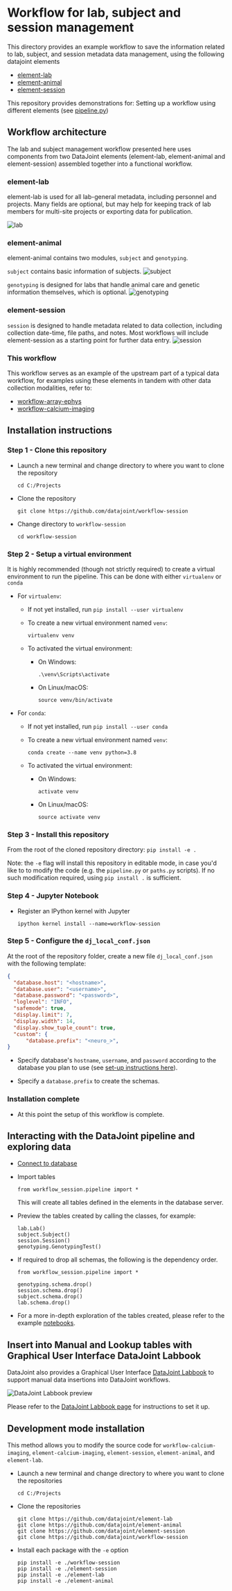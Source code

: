 # Workflow for lab, subject and session management

This directory provides an example workflow to save the information related to lab, subject, and session metadata data management, using the following datajoint elements
+ [element-lab](https://github.com/datajoint/element-lab)
+ [element-animal](https://github.com/datajoint/element-animal)
+ [element-session](https://github.com/datajoint/element-session)

This repository provides demonstrations for:
Setting up a workflow using different elements (see [pipeline.py](workflow_session/pipeline.py))

## Workflow architecture
The lab and subject management workflow presented here uses components from two DataJoint elements (element-lab, element-animal and element-session) assembled together into a functional workflow.

### element-lab

element-lab is used for all lab-general metadata, including personnel and projects. Many fields are optional, but may help for keeping track of lab members for multi-site projects or exporting data for publication.

![lab](images/lab_diagram.svg)

### element-animal

element-animal contains two modules, `subject` and `genotyping`.

`subject` contains basic information of subjects.
![subject](images/subject_diagram2.svg)

`genotyping` is designed for labs that handle animal care and genetic information themselves, which is optional.
![genotyping](images/genotyping_diagram2.svg)

### element-session
`session` is designed to handle metadata related to data collection, including collection date-time, file paths, and notes. Most workflows will include element-session as a starting point for further data entry.
![session](images/session_diagram2.png)

### This workflow
This workflow serves as an example of the upstream part of a typical data workflow, for examples using these elements in tandem with other data collection modalities, refer to:

+ [workflow-array-ephys](https://github.com/datajoint/workflow-array-ephys)
+ [workflow-calcium-imaging](https://github.com/datajoint/workflow-calcium-imaging)


## Installation instructions

### Step 1 - Clone this repository

+ Launch a new terminal and change directory to where you want to clone the repository
    ```
    cd C:/Projects
    ```
+ Clone the repository
    ```
    git clone https://github.com/datajoint/workflow-session
    ```
+ Change directory to `workflow-session`
    ```
    cd workflow-session
    ```

### Step 2 - Setup a virtual environment
It is highly recommended (though not strictly required) to create a virtual environment to run the pipeline. This can be done with either `virtualenv` or `conda`

+ For `virtualenv`:

    + If not yet installed, run `pip install --user virtualenv`

    + To create a new virtual environment named `venv`:
        ```
        virtualenv venv
        ```

    + To activated the virtual environment:
        + On Windows:
            ```
            .\venv\Scripts\activate
            ```

        + On Linux/macOS:
            ```
            source venv/bin/activate
            ```
+ For `conda`:
    + If not yet installed, run `pip install --user conda`

    + To create a new virtual environment named `venv`:
        ```
        conda create --name venv python=3.8
        ```

    + To activated the virtual environment:
        + On Windows:
            ```
            activate venv
            ```

        + On Linux/macOS:
            ```
            source activate venv
            ```

### Step 3 - Install this repository

From the root of the cloned repository directory:
    ```
    pip install -e .
    ```

Note: the `-e` flag will install this repository in editable mode,
in case you'd like to to modify the code (e.g. the `pipeline.py` or `paths.py` scripts).
If no such modification required, using `pip install .` is sufficient.


### Step 4 - Jupyter Notebook
+ Register an IPython kernel with Jupyter
    ```
    ipython kernel install --name=workflow-session
    ```

### Step 5 - Configure the `dj_local_conf.json`

At the root of the repository folder,
create a new file `dj_local_conf.json` with the following template:

```json
{
  "database.host": "<hostname>",
  "database.user": "<username>",
  "database.password": "<password>",
  "loglevel": "INFO",
  "safemode": true,
  "display.limit": 7,
  "display.width": 14,
  "display.show_tuple_count": true,
  "custom": {
      "database.prefix": "<neuro_>",
}
```

+ Specify database's `hostname`, `username`, and `password` according to the database you plan to use (see [set-up instructions here](https://tutorials.datajoint.io/setting-up/get-database.html)).

+ Specify a `database.prefix` to create the schemas.


### Installation complete

+ At this point the setup of this workflow is complete.


## Interacting with the DataJoint pipeline and exploring data

+ [Connect to database](https://tutorials.datajoint.io/setting-up/get-database.html)

+ Import tables
    ```
    from workflow_session.pipeline import *
    ```
    This will create all tables defined in the elements in the database server.

+ Preview the tables created by calling the classes, for example:
    ```
    lab.Lab()
    subject.Subject()
    session.Session()
    genotyping.GenotypingTest()
    ```

+ If required to drop all schemas, the following is the dependency order.
    ```
    from workflow_session.pipeline import *

    genotyping.schema.drop()
    session.schema.drop()
    subject.schema.drop()
    lab.schema.drop()
    ```

+ For a more in-depth exploration of the tables created, please refer to the example [notebooks](notebooks/1_Explore_Workflow.ipynb).


## Insert into Manual and Lookup tables with Graphical User Interface DataJoint Labbook

DataJoint also provides a Graphical User Interface [DataJoint Labbook](https://github.com/datajoint/datajoint-labbook) to support manual data insertions into DataJoint workflows.

![DataJoint Labbook preview](images/DataJoint_Labbook.png)

Please refer to the [DataJoint Labbook page](https://github.com/datajoint/datajoint-labbook) for instructions to set it up.

## Development mode installation

This method allows you to modify the source code for `workflow-calcium-imaging`, `element-calcium-imaging`, `element-session`, `element-animal`, and `element-lab`.

+ Launch a new terminal and change directory to where you want to clone the repositories
    ```
    cd C:/Projects
    ```
+ Clone the repositories
    ```
    git clone https://github.com/datajoint/element-lab
    git clone https://github.com/datajoint/element-animal
    git clone https://github.com/datajoint/element-session
    git clone https://github.com/datajoint/workflow-session
    ```
+ Install each package with the `-e` option
    ```
    pip install -e ./workflow-session
    pip install -e ./element-session
    pip install -e ./element-lab
    pip install -e ./element-animal
    ```

